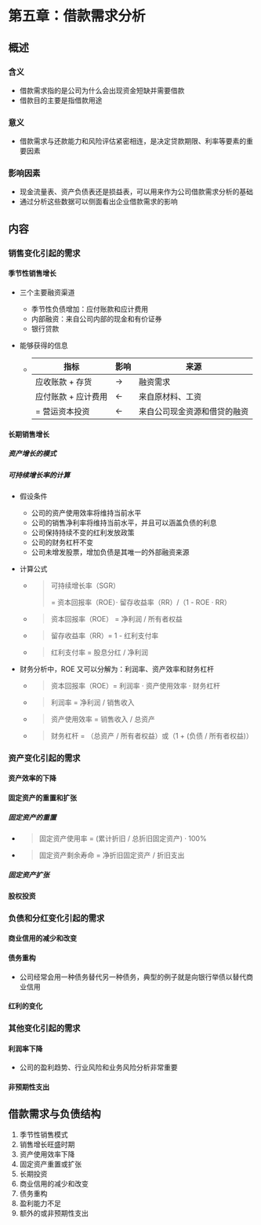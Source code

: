 # 第五章：借款需求分析

## 概述

### 含义

- 借款需求指的是公司为什么会出现资金短缺并需要借款
- 借款目的主要是指借款用途

### 意义

- 借款需求与还款能力和风险评估紧密相连，是决定贷款期限、利率等要素的重要因素

### 影响因素

- 现金流量表、资产负债表还是损益表，可以用来作为公司借款需求分析的基础
- 通过分析这些数据可以侧面看出企业借款需求的影响

## 内容

### 销售变化引起的需求

#### 季节性销售增长

- 三个主要融资渠道

  - 季节性负债增加：应付账款和应计费用
  - 内部融资：来自公司内部的现金和有价证券
  - 银行贷款

- 能够获得的信息

  - | 指标                | 影响 | 来源                         |
    | ------------------- | ---- | ---------------------------- |
    | 应收账款 + 存货     | ->   | 融资需求                     |
    | 应付账款 + 应计费用 | <-   | 来自原材料、工资             |
    | = 营运资本投资      | <-   | 来自公司现金资源和借贷的融资 |

#### 长期销售增长

##### 资产增长的模式

##### 可持续增长率的计算

- 假设条件

  - 公司的资产使用效率将维持当前水平
  - 公司的销售净利率将维持当前水平，并且可以涵盖负债的利息
  - 公司保持持续不变的红利发放政策
  - 公司的财务杠杆不变
  - 公司未增发股票，增加负债是其唯一的外部融资来源

- 计算公式

  - > 可持续增长率（SGR）
    >
    > = 资本回报率（ROE）· 留存收益率（RR）/（1 - ROE · RR）

  - > 资本回报率（ROE） = 净利润 / 所有者权益

  - > 留存收益率（RR）= 1 - 红利支付率

  - > 红利支付率 = 股息分红 / 净利润

- 财务分析中，ROE 又可以分解为：利润率、资产效率和财务杠杆

  - > 资本回报率（ROE）= 利润率 · 资产使用效率 · 财务杠杆

  - > 利润率 = 净利润 / 销售收入

  - > 资产使用效率 = 销售收入 / 总资产

  - > 财务杠杆 = （总资产 / 所有者权益）或（1 + (负债 / 所有者权益)）

### 资产变化引起的需求

#### 资产效率的下降

#### 固定资产的重置和扩张

##### 固定资产的重置

- > 固定资产使用率 = (累计折旧 / 总折旧固定资产) · 100%

- > 固定资产剩余寿命 = 净折旧固定资产 / 折旧支出

##### 固定资产扩张

#### 股权投资

### 负债和分红变化引起的需求

#### 商业信用的减少和改变

#### 债务重构

- 公司经常会用一种债务替代另一种债务，典型的例子就是向银行举债以替代商业信用

#### 红利的变化

### 其他变化引起的需求

#### 利润率下降

- 公司的盈利趋势、行业风险和业务风险分析非常重要

#### 非预期性支出

## 借款需求与负债结构

1. 季节性销售模式
2. 销售增长旺盛时期
3. 资产使用效率下降
4. 固定资产重置或扩张
5. 长期投资
6. 商业信用的减少和改变
7. 债务重构
8. 盈利能力不足
9. 额外的或非预期性支出